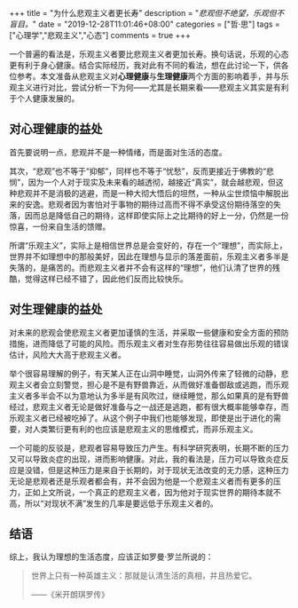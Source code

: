+++
title = "为什么悲观主义者更长寿"
description = "*悲观但不绝望，乐观但不盲目。*"
date = "2019-12-28T11:01:46+08:00"
categories = ["哲·思"]
tags = ["心理学","悲观主义","心态"]
comments = true
+++

一个普遍的看法是，乐观主义者要比悲观主义者更加长寿。换句话说，乐观的心态更有利于身心健康。结合实际经历，我对此有不同的看法，想在此讨论一下，供各位参考。本文准备从悲观主义对**心理健康**与**生理健康**两个方面的影响着手，并与乐观主义进行对比，尝试分析一下为何——尤其是长期来看——悲观主义其实是有利于个人健康发展的。

## 对心理健康的益处

首先要说明一点，悲观并不是一种情绪，而是面对生活的态度。

其次，“悲观”也不等于“抑郁”，同样也不等于“忧愁”，反而更接近于佛教的“悲悯”，因为一个人对于现实及未来看的越透彻，越接近“真实”，就会越悲观，但这种悲观并不是消极的逃避，而是一种大彻大悟后的坦然，一种从尘世烦恼中解脱出来的安逸。悲观者因为害怕对于事物的期待过高而不得不承受这份期待落空的失落，因而总是降低自己的期待，这样即使实际上之比期待的好上一分，仍然是一份惊喜，一份来自生活的馈赠。

所谓“乐观主义”，实际上是相信世界总是会变好的，存在一个“理想”，而实际上，世界并不如理想中的那般美好，因此在理想与显示的落差面前，乐观主义者多半是失落的，是痛苦的。而悲观主义者并不会有这样的“理想”，他们认清了世界的残酷，觉得这样已经不错了，因此他们反而比较快乐。

## 对生理健康的益处

对未来的悲观会使悲观主义者更加谨慎的生活，并采取一些健康和安全方面的预防措施，进而降低了可能的风险。而乐观主义者对生存形势往往容易做出乐观的错误估计，风险大大高于悲观主义者。

举个很容易理解的例子，有天某人正在山洞中睡觉，山洞外传来了轻微的动静，悲观主义者会立刻警觉，担心是不是有野兽靠近，从而做好准备御敌或逃跑，而乐观主义者多半会不以为意地认为多半是有风吹过，继续睡觉，那么如果真的是有野兽经过，悲观主义者无论是做好准备与之一战还是逃跑，都有很大概率能够幸存，而乐观主义者已经被吃掉了。从这个例子中我们也能够发现，即使是出于进化的需要，对人类繁衍更有利的也应该是悲观主义的思维模式，而非乐观主义。

一个可能的反驳是，悲观者容易导致压力产生。有科学研究表明，长期不断的压力又可以导致炎症的出现，进而影响健康。对此，我的看法是，压力可以导致炎症反应是没错，但是这种压力是来自于长期的，对于现状无法改变的无力感，这种压力无论是悲观者还是乐观者都会有，并不会因为他是一个悲观主义者而有更多的压力，正如上文所说，一个真正的悲观主义者，因为他对于现实世界的期待本就不高，所以“对现状不满”发生的几率是要远低于乐观主义者的。

## 结语

综上，我认为理想的生活态度，应该正如罗曼·罗兰所说的：

> 世界上只有一种英雄主义：那就是认清生活的真相，并且热爱它。
> 
> ——《米开朗琪罗传》
